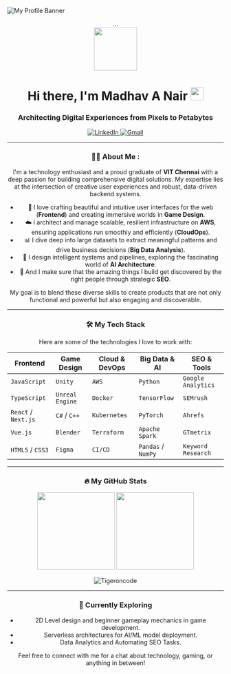![My Profile Banner](https://github.com/Tigeroncode/Tigeroncode/blob/main/github-header-banner%20(1).png)

<div id="header" align="center">
...

<div id="header" align="center">
  <img src="https://media.giphy.com/media/M9gbBd9nbDrOTu1Mqx/giphy.gif" width="100"/>
  <h1>
    Hi there, I'm Madhav A Nair 
    <img src="https://media.giphy.com/media/hvRJCLFzcasrR4ia7z/giphy.gif" width="30px"/>
  </h1>
  <h3>
    Architecting Digital Experiences from Pixels to Petabytes
  </h3>
</div>

<div align="center">
  <a href="https://www.linkedin.com/in/madhav-a-nair-6a7684220/">
    <img src="https://img.shields.io/badge/LinkedIn-0077B5?style=for-the-badge&logo=linkedin&logoColor=white" alt="LinkedIn"/>
  </a>
  <a href="madhavanair18@gmail.com">
    <img src="https://img.shields.io/badge/Gmail-D14836?style=for-the-badge&logo=gmail&logoColor=white" alt="Gmail"/>
  </a>
</div>

---

### 👨‍💻 About Me :

I'm a technology enthusiast and a proud graduate of **VIT Chennai** with a deep passion for building comprehensive digital solutions. My expertise lies at the intersection of creative user experiences and robust, data-driven backend systems.

- 🎨 I love crafting beautiful and intuitive user interfaces for the web (**Frontend**) and creating immersive worlds in **Game Design**.
- ☁️ I architect and manage scalable, resilient infrastructure on **AWS**, ensuring applications run smoothly and efficiently (**CloudOps**).
- 📊 I dive deep into large datasets to extract meaningful patterns and drive business decisions (**Big Data Analysis**).
- 🧠 I design intelligent systems and pipelines, exploring the fascinating world of **AI Architecture**.
- 🚀 And I make sure that the amazing things I build get discovered by the right people through strategic **SEO**.

My goal is to blend these diverse skills to create products that are not only functional and powerful but also engaging and discoverable.

---

### 🛠️ My Tech Stack

Here are some of the technologies I love to work with:

| Frontend          | Game Design       | Cloud & DevOps      | Big Data & AI       | SEO & Tools         |
|-------------------|-------------------|---------------------|---------------------|---------------------|
| `JavaScript`      | `Unity`           | `AWS`               | `Python`            | `Google Analytics`  |
| `TypeScript`      | `Unreal Engine`   | `Docker`            | `TensorFlow`        | `SEMrush`           |
| `React` / `Next.js` | `C#` / `C++`      | `Kubernetes`        | `PyTorch`           | `Ahrefs`            |
| `Vue.js`          | `Blender`         | `Terraform`         | `Apache Spark`      | `GTmetrix`          |
| `HTML5` / `CSS3`  | `Figma`           | `CI/CD`             | `Pandas` / `NumPy`  | `Keyword Research`  |

---

### 🔥 My GitHub Stats

<p align="center">
  <img height="180em" src="https://github-readme-stats.vercel.app/api?username=Tigeroncode&show_icons=true&theme=tokyonight&include_all_commits=true&count_private=true"/>
  <img height="180em" src="https://github-readme-stats.vercel.app/api/top-langs/?username=Tigeroncode&layout=compact&langs_count=8&theme=tokyonight"/>
</p>
<p align="center">
  <img align="center" src="https://github-readme-streak-stats.herokuapp.com/?user=Tigeroncode&theme=tokyonight" alt="Tigeroncode" />
</p>

---

### 🌱 Currently Exploring

- 2D Level design and beginner gameplay mechanics in game development.
- Serverless architectures for AI/ML model deployment.
- Data Analytics and Automating SEO Tasks.

Feel free to connect with me for a chat about technology, gaming, or anything in between! 
